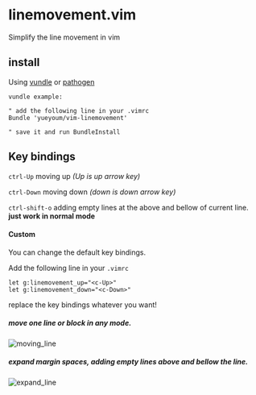 # linemovement.vim

Simplify the line movement in vim


## install

Using [vundle](https://github.com/gmarik/vundle)
or [pathogen](https://github.com/tpope/vim-pathogen)

    vundle example:

    " add the following line in your .vimrc
    Bundle 'yueyoum/vim-linemovement'

    " save it and run BundleInstall


## Key bindings

`ctrl-Up` moving up    *(Up is up arrow key)*

`ctrl-Down` moving down   *(down is down arrow key)*

`ctrl-shift-o` adding empty lines at the above and bellow of current line.
**just work in normal mode**


#### Custom

You can change the default key bindings.

Add the following line in your `.vimrc`

    let g:linemovement_up="<c-Up>"
    let g:linemovement_down="<c-Down>"


replace the key bindings whatever you want!


##### move one line or block in any mode.

![moving_line](http://i1297.photobucket.com/albums/ag23/yueyoum/line1_zps05d31091.gif)

##### expand margin spaces, adding empty lines above and bellow the line.

![expand_line](http://i1297.photobucket.com/albums/ag23/yueyoum/line2_zpsfd213adc.gif)

